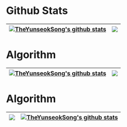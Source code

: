 <!-- 깃허브 상태창 -->
<!--
# Github Stats
[![TheYunseokSong's GitHub stats](https://github-readme-stats.vercel.app/api?username=TheYunseokSong&show_icons=true&theme=Gradient&hide_title=ture&hide_border=true&title_color=fff&icon_color=26D74D&text_color=9f9f9f&bg_color=151515)](https://github.com//TheYunseokSong) \
[![TheYunseokSong's Most Used Languages](https://github-readme-stats.vercel.app/api/top-langs/?username=TheYunseokSong&layout=compact&theme=gradient&hide_title=ture&hide_border=ture&title_color=fff&text_color=9f9f9f&bg_color=151515)](https://github.com/TheYunseokSong)
-->
# Github Stats
| <a href="https://github.com/TheYunseokSong"><img align="center" src="https://github-readme-stats.vercel.app/api?username=TheYunseokSong&show_icons=true&theme=Gradient&hide_title=ture&hide_border=true&title_color=fff&icon_color=26D74D&text_color=9f9f9f&bg_color=151515" alt="TheYunseokSong's github stats" /></a> | <a href="https://github.com/TheYunseokSong"><img align="center" src="https://github-readme-stats.vercel.app/api/top-langs/?username=TheYunseokSong&layout=compact&theme=gradient&hide_title=ture&hide_border=ture&title_color=fff&text_color=9f9f9f&bg_color=151515" /></a> |
| ------------- | ------------- |

<!--
# Algorithm
[![Solved.ac Profile](http://mazassumnida.wtf/api/v2/generate_badge?boj=pocky1017)](https://solved.ac/pocky1017/)
[![Readme Card](https://github-readme-stats.vercel.app/api/pin/?username=TheYunseokSong&repo=BOJAutoPush)](https://github.com/TheYunseokSong/BOJAutoPush)
-->

# Algorithm
| <a href="https://solved.ac/pocky1017/"><img align="center" src="http://mazassumnida.wtf/api/v2/generate_badge?boj=pocky1017" alt="TheYunseokSong's github stats" /></a> | <a href="https://github.com/TheYunseokSong/BOJAutoPush"><img align="center" src="https://github-readme-stats.vercel.app/api/pin/?username=TheYunseokSong&repo=BOJAutoPush" /></a> |
| ------------- | ------------- |

# Algorithm
| <a href="https://github.com/TheYunseokSong/BOJAutoPush"><img align="center" src="https://github-readme-stats.vercel.app/api/pin/?username=TheYunseokSong&repo=BOJAutoPush" /></a> | <a href="https://solved.ac/pocky1017/"><img align="center" src="http://mazassumnida.wtf/api/v2/generate_badge?boj=pocky1017" alt="TheYunseokSong's github stats" /></a>|
| ------------- | ------------- |

<!--
# Skills
### Languages
![Python](https://img.shields.io/badge/Python-3776AB.svg?&style=for-the-badge&logo=Python&logoColor=white) ![C](https://img.shields.io/badge/C-A8B9CC.svg?&style=for-the-badge&logo=C&logoColor=white)

### Tools
![Visual Studio Code](https://img.shields.io/badge/Visual%20Studio%20Code-007ACC.svg?&style=for-the-badge&logo=Visual%20Studio%20Code&logoColor=white)
-->
<!-- 방문자수
# :people_hugging: Number of Visitors
[![Hits](https://hits.seeyoufarm.com/api/count/incr/badge.svg?url=https%3A%2F%2Fgithub.com%2FTheYunseokSong%2Fhit-counter&count_bg=%233DB1C8&title_bg=%23555555&icon=&icon_color=%23E7E7E7&title=+views&edge_flat=false)](https://hits.seeyoufarm.com)
-->
